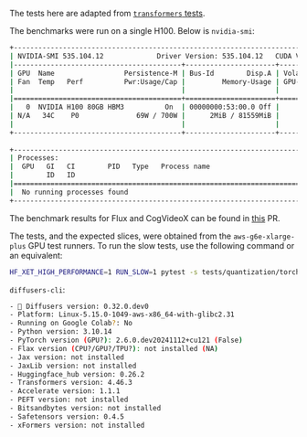 The tests here are adapted from [`transformers` tests](https://github.com/huggingface/transformers/blob/3a8eb74668e9c2cc563b2f5c62fac174797063e0/tests/quantization/torchao_integration/).

The benchmarks were run on a single H100. Below is `nvidia-smi`:

```bash
+---------------------------------------------------------------------------------------+
| NVIDIA-SMI 535.104.12             Driver Version: 535.104.12   CUDA Version: 12.2     |
|-----------------------------------------+----------------------+----------------------+
| GPU  Name                 Persistence-M | Bus-Id        Disp.A | Volatile Uncorr. ECC |
| Fan  Temp   Perf          Pwr:Usage/Cap |         Memory-Usage | GPU-Util  Compute M. |
|                                         |                      |               MIG M. |
|=========================================+======================+======================|
|   0  NVIDIA H100 80GB HBM3          On  | 00000000:53:00.0 Off |                    0 |
| N/A   34C    P0              69W / 700W |      2MiB / 81559MiB |      0%      Default |
|                                         |                      |             Disabled |
+-----------------------------------------+----------------------+----------------------+
                                                                                         
+---------------------------------------------------------------------------------------+
| Processes:                                                                            |
|  GPU   GI   CI        PID   Type   Process name                            GPU Memory |
|        ID   ID                                                             Usage      |
|=======================================================================================|
|  No running processes found                                                           |
+---------------------------------------------------------------------------------------+
```

The benchmark results for Flux and CogVideoX can be found in [this](https://github.com/huggingface/diffusers/pull/10009) PR.

The tests, and the expected slices, were obtained from the `aws-g6e-xlarge-plus` GPU test runners. To run the slow tests, use the following command or an equivalent:

```bash
HF_XET_HIGH_PERFORMANCE=1 RUN_SLOW=1 pytest -s tests/quantization/torchao/test_torchao.py::SlowTorchAoTests
```

`diffusers-cli`:

```bash
- 🤗 Diffusers version: 0.32.0.dev0
- Platform: Linux-5.15.0-1049-aws-x86_64-with-glibc2.31
- Running on Google Colab?: No
- Python version: 3.10.14
- PyTorch version (GPU?): 2.6.0.dev20241112+cu121 (False)
- Flax version (CPU?/GPU?/TPU?): not installed (NA)
- Jax version: not installed
- JaxLib version: not installed
- Huggingface_hub version: 0.26.2
- Transformers version: 4.46.3
- Accelerate version: 1.1.1
- PEFT version: not installed
- Bitsandbytes version: not installed
- Safetensors version: 0.4.5
- xFormers version: not installed
```
